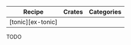 | Recipe | Crates | Categories |
|--------|--------|------------|
| [tonic][ex-tonic] |  |  |

<div class="hidden">
TODO
</div>
